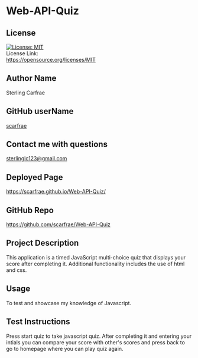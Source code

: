 # Web-API-Quiz
## License
[![License: MIT](https://img.shields.io/badge/License-MIT-yellow.svg)](https://opensource.org/licenses/MIT)<br> License Link:<br> https://opensource.org/licenses/MIT
## Author Name
Sterling Carfrae
## GitHub userName
[scarfrae](https://github.com/scarfrae)
## Contact me with questions
sterlinglc123@gmail.com
## Deployed Page
https://scarfrae.github.io/Web-API-Quiz/
## GitHub Repo
https://github.com/scarfrae/Web-API-Quiz
## Project Description
This application is a timed JavaScript multi-choice quiz that displays your score after completing it. Additional functionality includes the use of html and css.
## Usage
To test and showcase my knowledge of Javascript.
## Test Instructions
Press start quiz to take javascript quiz. After completing it and entering your intials you can compare your score with other's scores and press back to go to homepage where you can play quiz again. 